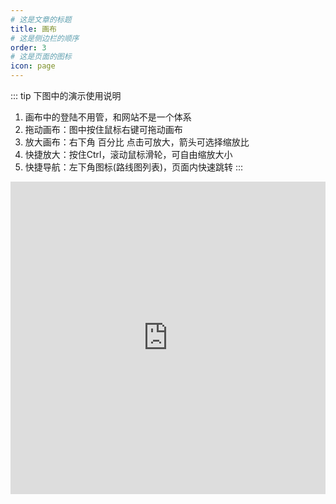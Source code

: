 ```yaml
---
# 这是文章的标题
title: 画布
# 这是侧边栏的顺序
order: 3
# 这是页面的图标
icon: page
---
```


::: tip 下图中的演示使用说明
1. 画布中的登陆不用管，和网站不是一个体系
2. 拖动画布：图中按住鼠标右键可拖动画布
3. 放大画布：右下角 百分比 点击可放大，箭头可选择缩放比
4. 快捷放大：按住Ctrl，滚动鼠标滑轮，可自由缩放大小
5. 快捷导航：左下角图标(路线图列表)，页面内快速跳转
:::

<iframe border=0 frameborder=0 height=500 width=100% src="https://boardmix.cn/app/share?token=tqvEHOlEIC6P3u6039ciYA4HBmejAJhAkTSSFXS_JKH-uPjFSis4Byj8dSJVjR6RL9a9RlZKfO3ZD_gKw-P9jqv9yTcBnW55v72AOL9se10=&inviteCode=k830m4"> </iframe>
